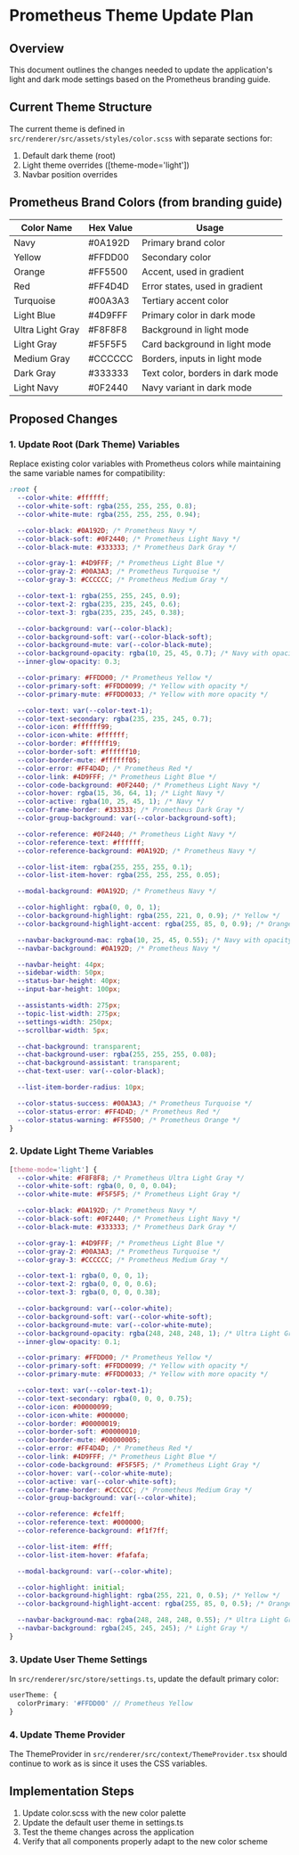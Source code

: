 # Prometheus Theme Update Plan

## Overview
This document outlines the changes needed to update the application's light and dark mode settings based on the Prometheus branding guide.

## Current Theme Structure
The current theme is defined in `src/renderer/src/assets/styles/color.scss` with separate sections for:
1. Default dark theme (root)
2. Light theme overrides ([theme-mode='light'])
3. Navbar position overrides

## Prometheus Brand Colors (from branding guide)
| Color Name | Hex Value | Usage |
|------------|-----------|-------|
| Navy | #0A192D | Primary brand color |
| Yellow | #FFDD00 | Secondary color |
| Orange | #FF5500 | Accent, used in gradient |
| Red | #FF4D4D | Error states, used in gradient |
| Turquoise | #00A3A3 | Tertiary accent color |
| Light Blue | #4D9FFF | Primary color in dark mode |
| Ultra Light Gray | #F8F8F8 | Background in light mode |
| Light Gray | #F5F5F5 | Card background in light mode |
| Medium Gray | #CCCCCC | Borders, inputs in light mode |
| Dark Gray | #333333 | Text color, borders in dark mode |
| Light Navy | #0F2440 | Navy variant in dark mode |

## Proposed Changes

### 1. Update Root (Dark Theme) Variables
Replace existing color variables with Prometheus colors while maintaining the same variable names for compatibility:

```scss
:root {
  --color-white: #ffffff;
  --color-white-soft: rgba(255, 255, 255, 0.8);
  --color-white-mute: rgba(255, 255, 255, 0.94);

  --color-black: #0A192D; /* Prometheus Navy */
  --color-black-soft: #0F2440; /* Prometheus Light Navy */
  --color-black-mute: #333333; /* Prometheus Dark Gray */

  --color-gray-1: #4D9FFF; /* Prometheus Light Blue */
  --color-gray-2: #00A3A3; /* Prometheus Turquoise */
  --color-gray-3: #CCCCCC; /* Prometheus Medium Gray */

  --color-text-1: rgba(255, 255, 245, 0.9);
  --color-text-2: rgba(235, 235, 245, 0.6);
  --color-text-3: rgba(235, 235, 245, 0.38);

  --color-background: var(--color-black);
  --color-background-soft: var(--color-black-soft);
  --color-background-mute: var(--color-black-mute);
  --color-background-opacity: rgba(10, 25, 45, 0.7); /* Navy with opacity */
  --inner-glow-opacity: 0.3;

  --color-primary: #FFDD00; /* Prometheus Yellow */
  --color-primary-soft: #FFDD0099; /* Yellow with opacity */
  --color-primary-mute: #FFDD0033; /* Yellow with more opacity */

  --color-text: var(--color-text-1);
  --color-text-secondary: rgba(235, 235, 245, 0.7);
  --color-icon: #ffffff99;
  --color-icon-white: #ffffff;
  --color-border: #ffffff19;
  --color-border-soft: #ffffff10;
  --color-border-mute: #ffffff05;
  --color-error: #FF4D4D; /* Prometheus Red */
  --color-link: #4D9FFF; /* Prometheus Light Blue */
  --color-code-background: #0F2440; /* Prometheus Light Navy */
  --color-hover: rgba(15, 36, 64, 1); /* Light Navy */
  --color-active: rgba(10, 25, 45, 1); /* Navy */
  --color-frame-border: #333333; /* Prometheus Dark Gray */
  --color-group-background: var(--color-background-soft);

  --color-reference: #0F2440; /* Prometheus Light Navy */
  --color-reference-text: #ffffff;
  --color-reference-background: #0A192D; /* Prometheus Navy */

  --color-list-item: rgba(255, 255, 255, 0.1);
  --color-list-item-hover: rgba(255, 255, 255, 0.05);

  --modal-background: #0A192D; /* Prometheus Navy */

  --color-highlight: rgba(0, 0, 0, 1);
  --color-background-highlight: rgba(255, 221, 0, 0.9); /* Yellow */
  --color-background-highlight-accent: rgba(255, 85, 0, 0.9); /* Orange */

  --navbar-background-mac: rgba(10, 25, 45, 0.55); /* Navy with opacity */
  --navbar-background: #0A192D; /* Prometheus Navy */

  --navbar-height: 44px;
  --sidebar-width: 50px;
  --status-bar-height: 40px;
  --input-bar-height: 100px;

  --assistants-width: 275px;
  --topic-list-width: 275px;
  --settings-width: 250px;
  --scrollbar-width: 5px;

  --chat-background: transparent;
  --chat-background-user: rgba(255, 255, 255, 0.08);
  --chat-background-assistant: transparent;
  --chat-text-user: var(--color-black);

  --list-item-border-radius: 10px;

  --color-status-success: #00A3A3; /* Prometheus Turquoise */
  --color-status-error: #FF4D4D; /* Prometheus Red */
  --color-status-warning: #FF5500; /* Prometheus Orange */
}
```

### 2. Update Light Theme Variables
```scss
[theme-mode='light'] {
  --color-white: #F8F8F8; /* Prometheus Ultra Light Gray */
  --color-white-soft: rgba(0, 0, 0, 0.04);
  --color-white-mute: #F5F5F5; /* Prometheus Light Gray */

  --color-black: #0A192D; /* Prometheus Navy */
  --color-black-soft: #0F2440; /* Prometheus Light Navy */
  --color-black-mute: #333333; /* Prometheus Dark Gray */

  --color-gray-1: #4D9FFF; /* Prometheus Light Blue */
  --color-gray-2: #00A3A3; /* Prometheus Turquoise */
  --color-gray-3: #CCCCCC; /* Prometheus Medium Gray */

  --color-text-1: rgba(0, 0, 0, 1);
  --color-text-2: rgba(0, 0, 0, 0.6);
  --color-text-3: rgba(0, 0, 0, 0.38);

  --color-background: var(--color-white);
  --color-background-soft: var(--color-white-soft);
  --color-background-mute: var(--color-white-mute);
  --color-background-opacity: rgba(248, 248, 248, 1); /* Ultra Light Gray */
  --inner-glow-opacity: 0.1;

  --color-primary: #FFDD00; /* Prometheus Yellow */
  --color-primary-soft: #FFDD0099; /* Yellow with opacity */
  --color-primary-mute: #FFDD0033; /* Yellow with more opacity */

  --color-text: var(--color-text-1);
  --color-text-secondary: rgba(0, 0, 0, 0.75);
  --color-icon: #00000099;
  --color-icon-white: #000000;
  --color-border: #00000019;
  --color-border-soft: #00000010;
  --color-border-mute: #00000005;
  --color-error: #FF4D4D; /* Prometheus Red */
  --color-link: #4D9FFF; /* Prometheus Light Blue */
  --color-code-background: #F5F5F5; /* Prometheus Light Gray */
  --color-hover: var(--color-white-mute);
  --color-active: var(--color-white-soft);
  --color-frame-border: #CCCCCC; /* Prometheus Medium Gray */
  --color-group-background: var(--color-white);

  --color-reference: #cfe1ff;
  --color-reference-text: #000000;
  --color-reference-background: #f1f7ff;

  --color-list-item: #fff;
  --color-list-item-hover: #fafafa;

  --modal-background: var(--color-white);

  --color-highlight: initial;
  --color-background-highlight: rgba(255, 221, 0, 0.5); /* Yellow */
  --color-background-highlight-accent: rgba(255, 85, 0, 0.5); /* Orange */

  --navbar-background-mac: rgba(248, 248, 248, 0.55); /* Ultra Light Gray with opacity */
  --navbar-background: rgba(245, 245, 245); /* Light Gray */
}
```

### 3. Update User Theme Settings
In `src/renderer/src/store/settings.ts`, update the default primary color:
```typescript
userTheme: {
  colorPrimary: '#FFDD00' // Prometheus Yellow
}
```

### 4. Update Theme Provider
The ThemeProvider in `src/renderer/src/context/ThemeProvider.tsx` should continue to work as is since it uses the CSS variables.

## Implementation Steps
1. Update color.scss with the new color palette
2. Update the default user theme in settings.ts
3. Test the theme changes across the application
4. Verify that all components properly adapt to the new color scheme
